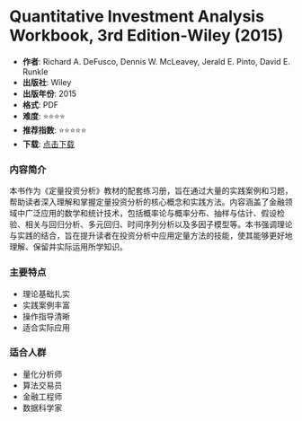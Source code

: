 # Quantitative Investment Analysis Workbook, 3rd Edition-Wiley (2015)

- **作者**: Richard A. DeFusco, Dennis W. McLeavey, Jerald E. Pinto, David E. Runkle
- **出版社**: Wiley
- **出版年份**: 2015
- **格式**: PDF
- **难度**: ⭐⭐⭐⭐
- **推荐指数**: ⭐⭐⭐⭐⭐
- **下载**: [点击下载](https://github.com/LLMQuant/asset/blob/main/Quantitative%20Investment%20Analysis%20Workbook%2C%203rd%20Edition-Wiley%20(2015).pdf)

### 内容简介

本书作为《定量投资分析》教材的配套练习册，旨在通过大量的实践案例和习题，帮助读者深入理解和掌握定量投资分析的核心概念和实践方法。内容涵盖了金融领域中广泛应用的数学和统计技术，包括概率论与概率分布、抽样与估计、假设检验、相关与回归分析、多元回归、时间序列分析以及多因子模型等。本书强调理论与实践的结合，旨在提升读者在投资分析中应用定量方法的技能，使其能够更好地理解、保留并实际运用所学知识。

### 主要特点

- 理论基础扎实
- 实践案例丰富
- 操作指导清晰
- 适合实际应用

### 适合人群

- 量化分析师
- 算法交易员
- 金融工程师
- 数据科学家